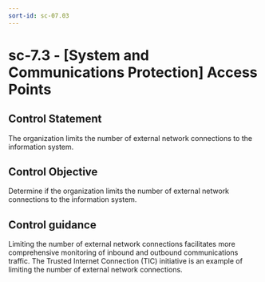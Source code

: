 ```yaml
---
sort-id: sc-07.03
---
```


# sc-7.3 - \[System and Communications Protection\] Access Points

## Control Statement

The organization limits the number of external network connections to the information system.

## Control Objective

Determine if the organization limits the number of external network connections to the information system.

## Control guidance

Limiting the number of external network connections facilitates more comprehensive monitoring of inbound and outbound communications traffic. The Trusted Internet Connection (TIC) initiative is an example of limiting the number of external network connections.
